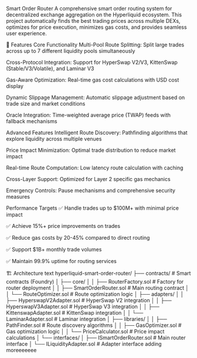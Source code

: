 Smart Order Router
A comprehensive smart order routing system for decentralized exchange aggregation on the Hyperliquid ecosystem. This project automatically finds the best trading prices across multiple DEXs, optimizes for price execution, minimizes gas costs, and provides seamless user experience.

🚀 Features
Core Functionality
Multi-Pool Route Splitting: Split large trades across up to 7 different liquidity pools simultaneously

Cross-Protocol Integration: Support for HyperSwap V2/V3, KittenSwap (Stable/V3/Volatile), and Laminar V3

Gas-Aware Optimization: Real-time gas cost calculations with USD cost display

Dynamic Slippage Management: Automatic slippage adjustment based on trade size and market conditions

Oracle Integration: Time-weighted average price (TWAP) feeds with fallback mechanisms

Advanced Features
Intelligent Route Discovery: Pathfinding algorithms that explore liquidity across multiple venues

Price Impact Minimization: Optimal trade distribution to reduce market impact

Real-time Route Computation: Low latency route calculation with caching

Cross-Layer Support: Optimized for Layer 2 specific gas mechanics

Emergency Controls: Pause mechanisms and comprehensive security measures

Performance Targets
✅ Handle trades up to $100M+ with minimal price impact

✅ Achieve 15%+ price improvements on trades

✅ Reduce gas costs by 20-45% compared to direct routing

✅ Support $1B+ monthly trade volumes

✅ Maintain 99.9% uptime for routing services

🏗️ Architecture
text
hyperliquid-smart-order-router/
├── contracts/                     # Smart contracts (Foundry)
│   ├── core/
│   │   ├── RouterFactory.sol      # Factory for router deployment
│   │   ├── SmartOrderRouter.sol   # Main routing contract
│   │   └── RouteOptimizer.sol     # Route optimization logic
│   ├── adapters/
│   │   ├── HyperswapV2Adapter.sol # HyperSwap V2 integration
│   │   ├── HyperswapV3Adapter.sol # HyperSwap V3 integration
│   │   ├── KittenswapAdapter.sol  # KittenSwap integration
│   │   └── LaminarAdapter.sol     # Laminar integration
│   ├── libraries/
│   │   ├── PathFinder.sol         # Route discovery algorithms
│   │   ├── GasOptimizer.sol       # Gas optimization logic
│   │   └── PriceCalculator.sol    # Price impact calculations
│   └── interfaces/
│       ├── ISmartOrderRouter.sol  # Main router interface
│       └── ILiquidityAdapter.sol  # Adapter interface
adding moreeeeeee

